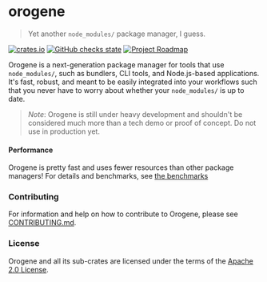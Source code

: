 <div class="oranda-hide">

# orogene

</div>

[the benchmarks]: ./BENCHMARKS.md
[CONTRIBUTING.md]: ./CONTRIBUTING.md
[Apache 2.0 License]: ./LICENSE

> Yet another `node_modules/` package manager, I guess.

[![crates.io](https://img.shields.io/crates/v/orogene.svg)](https://crates.io/crates/orogene)
[![GitHub checks
state](https://img.shields.io/github/checks-status/orogene/orogene/main)](https://github.com/orogene/orogene/actions/workflows/ci.yml?query=branch%3Amain)
[![Project
Roadmap](https://img.shields.io/badge/Roadmap-Project%20Roadmap-informational)](https://github.com/orgs/orogene/projects/2/views/1)

Orogene is a next-generation package manager for tools that use
`node_modules/`, such as bundlers, CLI tools, and Node.js-based
applications. It's fast, robust, and meant to be easily integrated into
your workflows such that you never have to worry about whether your
`node_modules/` is up to date.

> *Note*: Orogene is still under heavy development and shouldn't be
> considered much more than a tech demo or proof of concept. Do not use in
> production yet.

#### Performance

Orogene is pretty fast and uses fewer resources than other package
managers! For details and benchmarks, see [the benchmarks]

### Contributing

For information and help on how to contribute to Orogene, please see
[CONTRIBUTING.md].

### License

Orogene and all its sub-crates are licensed under the terms of the [Apache
2.0 License].

[the benchmarks]: https://orogene.dev/BENCHMARKS.html
[CONTRIBUTING.md]: https://github.com/orogene/orogene/blob/main/CONTRIBUTING.md
[Apache 2.0 License]: https://github.com/orogene/orogene/blob/main/LICENSE
